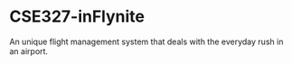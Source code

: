 # CSE327-inFlynite
An unique flight management system that deals with the everyday rush in an airport.